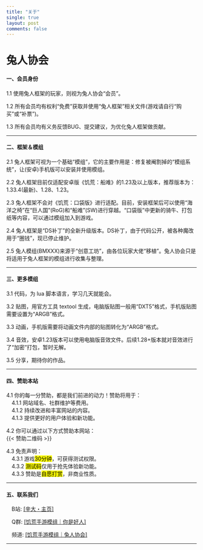 ```yaml
---
title: "关于"
single: true
layout: post
comments: false
---
```


<h1 class="article header">兔人协会</h1>

#### 一、会员身份

1.1 使用兔人框架的玩家，则视为兔人协会“会员”。  

1.2 所有会员均有权利“免费”获取并使用“兔人框架”相关文件(游戏请自行“购买”或“补票”)。  

1.3 所有会员均有义务反馈BUG、提交建议，为优化兔人框架做贡献。  

---

#### 二、框架＆模组

2.1 兔人框架可视为一个基础“模组”，它的主要作用是：修复被阉割掉的“模组系统”，让(安卓)手机版可以安装并使用模组。  

2.2 兔人框架目前仅适配安卓版《饥荒：船难》的1.23及以上版本，推荐版本为：1.33.4(最新)、1.28、1.23。  

2.3 兔人框架不会对《饥荒：口袋版》进行适配。目前，安装框架后可以使用“海洋之椅”在“巨人国”(RoG)和“船难”(SW)进行穿越。“口袋版”中更新的骑牛、打包纸等内容，可以通过模组加入到游戏。  

2.4 兔人框架是“DS补丁”的全新升级版本。DS补丁，由于代码公开，被各种魔改用于“圈钱”，现已停止维护。  

2.5 兔人模组(BMXXX)来源于“创意工坊”，由各位玩家大佬“移植”。兔人协会只是将适用于兔人框架的模组进行收集与整理。  

---

#### 三、更多模组

3.1 代码，为 lua 脚本语言，学习几天就能会。  

3.2 贴图，用官方工具 textool 生成，电脑版贴图一般用“DXT5”格式，手机版贴图需要设置为“ARGB”格式。  

3.3 动画，手机版需要将动画文件内部的贴图转化为“ARGB”格式。  

3.4 音效，安卓1.23版本可以使用电脑版音效文件。后续1.28+版本就对音效进行了“加密”打包，暂时无解。  

3.5 分享，期待你的作品。  

---

#### 四、赞助本站

4.1 你的每一分赞助，都是我们前进的动力！赞助将用于：  
　4.1.1 网站域名、社群维护等费用。  
　4.1.2 持续改进和丰富网站的内容。  
　4.1.3 提供更好的用户体验和新功能。  

4.2 你可以通过以下方式赞助本网站：  
{{< 赞助二维码 >}}

4.3 免责声明：  
　4.3.1 游戏<mark>30分钟</mark>，可获得测试权限。  
　4.3.2 <mark>测试码</mark>仅用于抢先体验新功能。  
　4.3.3 赞助是<mark>自愿打赏</mark>，非商业性质。  

---

#### 五、联系我们

　B站: [[辛大・主页]](/redirect?target=https://b23.tv/kf3yuSv)  

　Q群: [[饥荒手游模组｜你是好人]](/redirect?target=https://jq.qq.com/?k=5WukPKv)  

　频道: [[饥荒手游模组｜兔人协会]](/redirect?target=https://qun.qq.com/qqweb/qunpro/share?inviteCode=2l2COvdUN0S)  

---

